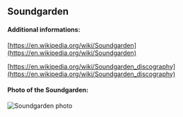 ## Soundgarden
#### Additional informations:
[https://en.wikipedia.org/wiki/Soundgarden](https://en.wikipedia.org/wiki/Soundgarden)

[https://en.wikipedia.org/wiki/Soundgarden_discography](https://en.wikipedia.org/wiki/Soundgarden_discography)

#### Photo of the Soundgarden:
![Soundgarden photo](https://upload.wikimedia.org/wikipedia/commons/thumb/8/81/Soundgarden_at_Paramount_Theatre.jpg/300px-Soundgarden_at_Paramount_Theatre.jpg)
